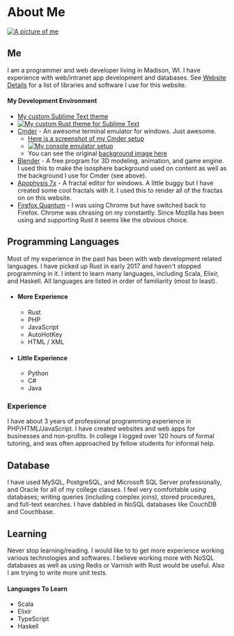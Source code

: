 # About Me

<div class="img-wrap-center">
<a data-fancybox="me" href="{{base_url}}uploads/me-suit.jpg"><img alt="A picture of me" src="{{base_url}}uploads/me-suit-sm.jpg"></a>
</div>

## Me
I am a programmer and web developer living in Madison, WI.  I have experience with web/intranet app development and databases.  See [Website Details]({{base_url}}content/about-site) for a list of libraries and software I use for this website.

#### My Development Environment
- [My custom Sublime Text theme]({{base_url}}content/sublime-theme)
- <div class="img-wrap-center"><a data-fancybox="theme" href="{{base_url}}uploads/sublime-rust-theme.PNG"><img alt="My custom Rust theme for Sublime Text" src="{{base_url}}uploads/sublime-rust-theme.PNG"></a></div>
- [Cmder](http://cmder.net/) - An awesome terminal emulator for windows.  Just awesome.
    - [Here is a screenshot of my Cmder setup]({{base_url}}uploads/cmder.PNG)
    - <div class="img-wrap-center"><a data-fancybox="cmder" href="{{base_url}}uploads/cmder.PNG"><img alt="My console emulator setup" src="{{base_url}}uploads/cmder.PNG"></a></div>
    - You can see the original [background image here]({{base_url}}uploads/cmder-bg.png)
- [Blender](https://www.blender.org/) - A free program for 3D modeling, animation, and game engine.  I used this to make the isosphere background used on content as well as the background I use for Cmder (see above).
- [Apophysis 7x](https://sourceforge.net/projects/apophysis7x/) - A fractal editor for windows.  A little buggy but I have created some cool fractals with it.  I used this to render all of the fractas on on this website.
- [Firefox Quantum](https://www.mozilla.org/en-US/firefox/) - I was using Chrome but have switched back to Firefox.  Chrome was chrasing on my constantly.  Since Mozilla has been using and supporting Rust it seems like the obvious choice.

## Programming Languages
Most of my experience in the past has been with web development related languages.  I have picked up Rust in early 2017 and haven't stopped programming in it.  I intent to learn many languages, including Scala, Elixir, and Haskell.  All languages are listed in order of familiarity (most to least).

- #### More Experience
    - Rust
    - PHP
    - JavaScript
    - AutoHotKey
    - HTML / XML

- #### Little Experience
    - Python
    - C#
    - Java


### Experience
I have about 3 years of professional programming experience in PHP/HTML/JavaScript.  I have created websites and web apps for businesses and non-profits.  In college I logged over 120 hours of formal tutoring, and was often approached by fellow students for informal help.

## Database
I have used MySQL, PostgreSQL, and Microsoft SQL Server professionally, and Oracle for all of my college classes.  I feel very comfortable using databases; writing queries (including complex joins), stored procedures, and full-text searches.  I have dabbled in NoSQL databases like CouchDB and Couchbase.

## Learning
Never stop learning/reading.  I would like to to get more experience working various technologies and softwares. I believe working more with NoSQL databases as well as using Redis or Varnish with Rust would be useful.  Also I am trying to write more unit tests.
#### Languages To Learn
- Scala
- Elixir
- TypeScript
- Haskell









